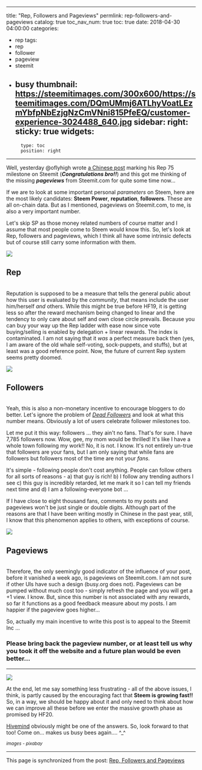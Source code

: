 
---
title: "Rep, Followers and Pageviews"
permlink: rep-followers-and-pageviews
catalog: true
toc_nav_num: true
toc: true
date: 2018-04-30 04:00:00
categories:
- rep
tags:
- rep
- follower
- pageview
- steemit
- busy
thumbnail: https://steemitimages.com/300x600/https://steemitimages.com/DQmUMmj6ATLhyVoatLEzmYbfpNbEzjgNzCmVNni815PfeEQ/customer-experience-3024488_640.jpg
sidebar:
    right:
        sticky: true
widgets:
    -
        type: toc
        position: right
---


Well, yesterday @oflyhigh wrote [a Chinese post](https://steemit.com/reputation/@oflyhigh/75) marking his Rep 75 milestone on Steemit (***Congratulations bro!!***) and this got me thinking of the missing ***pageviews*** from Steemit.com for quite some time now... 

If we are to look at some important personal *parameters* on Steem, here are the most likely candidates: **Steem Power**, **reputation**, **followers**. These are all on-chain data. But as I mentioned, pageviews on Steemit.com, to me, is also a very important number.

Let's skip SP as those money related numbers of course matter and I assume that most people come to Steem would know this. So, let's look at Rep, followers and pageviews, which I think all have some intrinsic defects but of course still carry some information with them.

![](https://steemitimages.com/300x600/https://steemitimages.com/DQmUMmj6ATLhyVoatLEzmYbfpNbEzjgNzCmVNni815PfeEQ/customer-experience-3024488_640.jpg)

## Rep

<br>Reputation is supposed to be a measure that tells the general public about how this user is evaluated by the *community*, that means include the user him/herself *and* others. While this might be true before HF19, it is getting less so after the reward mechanism being changed to linear and the tendency to only care about self and own close circle prevails. Because you can buy your way up the Rep ladder with ease now since vote buying/selling is enabled by delegation + linear rewards. The index is contaminated. I am not saying that it *was* a perfect measure back then (yes, I am aware of the old whale self-voting, sock-puppets, and stuffs), but at least was a good reference point. Now, the future of current Rep system seems pretty doomed. 

![](https://steemitimages.com/300x600/https://steemitimages.com/DQmb9ZX7RjUqFF3HrzzG3vnk6U58Sn6AJWAsE5Ui8KEafmg/concert-768722_640.jpg)

## Followers

<br>Yeah, this is also a non-monetary incentive to encourage bloggers to do better. Let's ignore the problem of [*Dead Followers*](http://steemit.deadfollowers.info/) and look at what this number means. Obviously a lot of users celebrate follower milestones too.

Let me put it this way: followers ... they ain't no fans. That's for sure. I have 7,785 followers now. Wow, gee, my mom would be thrilled! It's like I have a whole town following my work!! No, it is not. I know. It's not entirely un-true that followers are your fans, but I am only saying that while fans are followers but followers most of the time are not your *fans*.

It's simple - following people don't cost anything. People can follow others for all sorts of reasons - a) that guy is rich! b) I follow any trending authors I see c) this guy is incredibly retarded, let me mark it so I can tell my friends next time and d) I am a following-everyone bot ...

If I have close to eight thousand fans, comments to my posts and pageviews won't be just single or double digits. Although part of the reasons are that I have been writing mostly in Chinese in the past year, still, I know that this phenomenon applies to others, with exceptions of course.

![](https://steemitimages.com/300x600/https://steemitimages.com/DQmab9be7rypqsMy3XbD4h6MZ25HvTunMThZvS1hAeEEoZ7/woman-3358650_640.jpg)

## Pageviews

<br>Therefore, the only seemingly good indicator of the influence of your post, before it vanished a week ago, is pageviews on Steemit.com. I am not sure if other UIs have such a design (busy.org does not). Pageviews can be pumped without much cost too - simply refresh the page and you will get a +1 view. I know. But, since this number is not associated with any rewards, so far it functions as a good feedback measure about my posts. I am happier if the pageview goes higher...

So, actually my main incentive to write this post is to appeal to the Steemit Inc ...

### Please bring back the pageview number, or at least tell us why you took it off the website and a future plan would be even better... 

***

![](https://steemitimages.com/300x600/https://steemitimages.com/DQmXB9P1RFz4jtJDv4r3HNu1VGEoYZvJUzxFzPR42ceh7bw/mountain-road-1556177_640.jpg)

At the end, let me say something less frustrating - all of the above issues, I think, is partly caused by the encouraging fact that **Steem is growing fast!!** So, in a way, we should be happy about it and only need to think about how we can improve all these before we enter the massive growth phase as promised by HF20. 

[Hivemind](https://steemit.com/steem/@steemitblog/update-communities-hivemind) obviously might be one of the answers. So, look forward to that too! Come on... makes us busy bees again.... ^_^

<sub>*images - pixabay*</sub>



- - -

This page is synchronized from the post: [Rep, Followers and Pageviews](https://steemit.com/@deanliu/rep-followers-and-pageviews)
